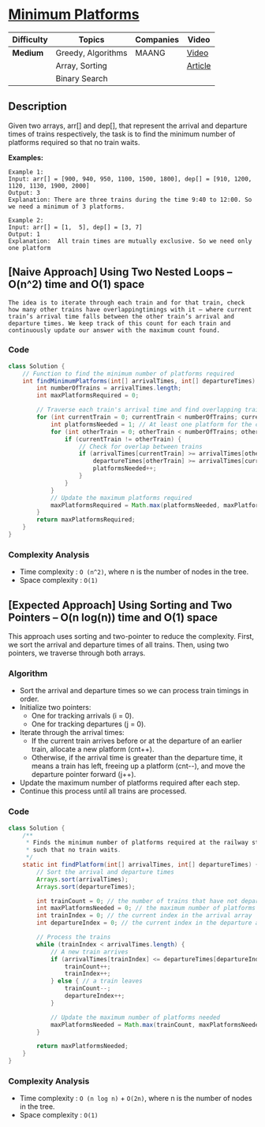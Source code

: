 # [Minimum Platforms](https://www.geeksforgeeks.org/problems/minimum-platforms-1587115620/1)

| Difficulty | Topics               | Companies | Video |
| ---------- | -------------------- | --------- | ----- |
| **Medium** | Greedy, Algorithms   | MAANG     | [Video](https://youtu.be/AsGzwR_FWok) |
|            | Array, Sorting       |           | [Article](https://www.geeksforgeeks.org/minimum-number-platforms-required-railwaybus-station/) |
|            | Binary Search        |           |

## Description
Given two arrays, arr[] and dep[], that represent the arrival and departure times of trains respectively, the task is to find the minimum number of platforms required so that no train waits.

**Examples:** 
```
Example 1:
Input: arr[] = [900, 940, 950, 1100, 1500, 1800], dep[] = [910, 1200, 1120, 1130, 1900, 2000]
Output: 3 
Explanation: There are three trains during the time 9:40 to 12:00. So we need a minimum of 3 platforms.

Example 2:
Input: arr[] = [1,  5], dep[] = [3, 7] 
Output: 1 
Explanation:  All train times are mutually exclusive. So we need only one platform
```

## [Naive Approach] Using Two Nested Loops – O(n^2) time and O(1) space
```
The idea is to iterate through each train and for that train, check how many other trains have overlappingtimings with it – where current train’s arrival time falls between the other train’s arrival and departure times. We keep track of this count for each train and continuously update our answer with the maximum count found.
```

### Code
```java
class Solution {
    // Function to find the minimum number of platforms required
    int findMinimumPlatforms(int[] arrivalTimes, int[] departureTimes) {
        int numberOfTrains = arrivalTimes.length;
        int maxPlatformsRequired = 0;

        // Traverse each train's arrival time and find overlapping trains
        for (int currentTrain = 0; currentTrain < numberOfTrains; currentTrain++) {
            int platformsNeeded = 1; // At least one platform for the current train
            for (int otherTrain = 0; otherTrain < numberOfTrains; otherTrain++) {
                if (currentTrain != otherTrain) {
                    // Check for overlap between trains
                    if (arrivalTimes[currentTrain] >= arrivalTimes[otherTrain] &&
                        departureTimes[otherTrain] >= arrivalTimes[currentTrain]) {
                        platformsNeeded++;
                    }
                }
            }
            // Update the maximum platforms required
            maxPlatformsRequired = Math.max(platformsNeeded, maxPlatformsRequired);
        }
        return maxPlatformsRequired;
    }
}
```

### Complexity Analysis

- Time complexity : `O (n^2)`, where n is the number of nodes in the tree.
- Space complexity : `O(1)`


## [Expected Approach] Using Sorting and Two Pointers – O(n log(n)) time and O(1) space
This approach uses sorting and two-pointer to reduce the complexity. First, we sort the arrival and departure times of all trains. Then, using two pointers, we traverse through both arrays. 

### Algorithm

* Sort the arrival and departure times so we can process train timings in order.
* Initialize two pointers:
    * One for tracking arrivals (i = 0).
    * One for tracking departures (j = 0).
* Iterate through the arrival times:
    * If the current train arrives before or at the departure of an earlier train, allocate a new platform (cnt++).
    * Otherwise, if the arrival time is greater than the departure time, it means a train has left, freeing up a platform (cnt--), and move the departure pointer forward (j++).
* Update the maximum number of platforms required after each step.
* Continue this process until all trains are processed.

### Code
```java
class Solution {
    /**
     * Finds the minimum number of platforms required at the railway station
     * such that no train waits.
     */
    static int findPlatform(int[] arrivalTimes, int[] departureTimes) {
        // Sort the arrival and departure times
        Arrays.sort(arrivalTimes);
        Arrays.sort(departureTimes);

        int trainCount = 0; // the number of trains that have not departed yet
        int maxPlatformsNeeded = 0; // the maximum number of platforms needed
        int trainIndex = 0; // the current index in the arrival array
        int departureIndex = 0; // the current index in the departure array

        // Process the trains
        while (trainIndex < arrivalTimes.length) {
            // A new train arrives
            if (arrivalTimes[trainIndex] <= departureTimes[departureIndex]) {
                trainCount++;
                trainIndex++;
            } else { // a train leaves
                trainCount--;
                departureIndex++;
            }

            // Update the maximum number of platforms needed
            maxPlatformsNeeded = Math.max(trainCount, maxPlatformsNeeded);
        }

        return maxPlatformsNeeded;
    }
}
```

### Complexity Analysis

- Time complexity : `O (n log n)` + `O(2n)`, where n is the number of nodes in the tree.
- Space complexity : `O(1)`

